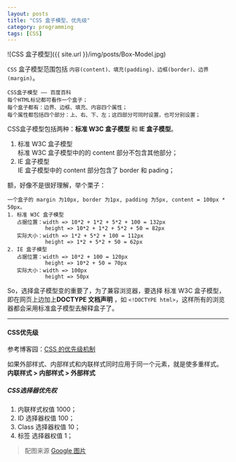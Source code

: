 ```yaml
---
layout: posts
title: "CSS 盒子模型、优先级"
category: programming
tags: [CSS]
---
```


![CSS 盒子模型]({{ site.url }}/img/posts/Box-Model.jpg)

`CSS` 盒子模型范围包括 `内容(content)、填充(padding)、边框(border)、边界(margin)`。

	CSS盒子模型 —— 百度百科
	每个HTML标记都可看作一个盒子；
	每个盒子都有：边界、边框、填充、内容四个属性；
	每个属性都包括四个部分：上、右、下、左；这四部分可同时设置，也可分别设置；

CSS盒子模型包括两种：**标准 W3C 盒子模型** 和 **IE 盒子模型**。
<!--break-->
1. 标准 W3C 盒子模型  
标准 W3C 盒子模型中的的 content 部分不包含其他部分；
2. IE 盒子模型  
IE 盒子模型中的 content 部分包含了 border 和 pading；

额，好像不是很好理解，举个栗子：

	一个盒子的 margin 为10px, border 为1px, padding 为5px, content = 100px * 50px。
	1. 标准 W3C 盒子模型
       占据位置：width => 10*2 + 1*2 + 5*2 + 100 = 132px
			    height => 10*2 + 1*2 + 5*2 + 50 = 82px
	   实际大小：width => 1*2 + 5*2 + 100 = 112px
			    height => 1*2 + 5*2 + 50 = 62px
	2. IE 盒子模型
       占据位置：width => 10*2 + 100 = 120px
			    height => 10*2 + 50 = 70px
	   实际大小：width => 100px
			    height => 50px

So，选择盒子模型变的重要了，为了兼容浏览器，要选择 标准 W3C 盒子模型，即在网页上边加上**DOCTYPE 文档声明** ，如 `<!DOCTYPE html>`，这样所有的浏览器都会采用标准盒子模型去解释盒子了。

***

#### CSS优先级 ####

参考博客园：[CSS 的优先级机制](http://www.cnblogs.com/xugang/archive/2010/09/24/1833760.html "CSS 的优先级机制")

如果外部样式、内部样式和内联样式同时应用于同一个元素，就是使多重样式。  
**内联样式 > 内部样式 > 外部样式**

##### CSS选择器优先权 #####

1. 内联样式权值 1000；
2. ID 选择器权值 100；
3. Class 选择器权值 10；
4. 标签 选择器权值 1；

>配图来源 [Google 图片](https://www.google.com.hk/imghp?hl=zh-CN "Google 图片") 